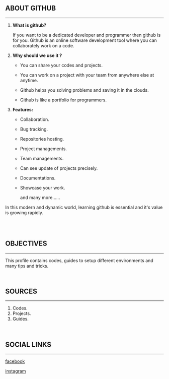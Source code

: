 ## ABOUT GITHUB
---
1. __What is github?__

    <p>If you want to be a dedicated developer and programmer then github is for you. Github is an online software development tool where you can collaborately work on a code.</p >

2. __Why should we use it ?__

    - You can share your       codes and projects.

    - You can work on a project with your team from anywhere else at anytime.

    - Github helps you solving problems and saving it in the clouds.

    - Github is like a portfolio for programmers.

3. __Features:__

    - Collaboration.
    - Bug tracking.
    - Repositories hosting.
    - Project managements.
    - Team  managements.
    - Can see update of projects precisely.
    - Documentations.
    - Showcase your work.

        and many more......

In this modern and dynamic world, learning github is essential and it's value is growing rapidly.

<br/>

<br/>

## __OBJECTIVES__
---
<p>This profile contains codes, guides to setup different environments and many tips and tricks.</p>

<br/>

## __SOURCES__
-----
1. Codes.
2. Projects.
3. Guides.

<br/>

## SOCIAL LINKS
---   

[facebook][facebook]   

[instagram][instagram]

<br/>




<!-- links -->
[facebook]: https://www.facebook.com/radwan.khondokar.7/
[instagram]: https://www.instagram.com/re_d_o1/

